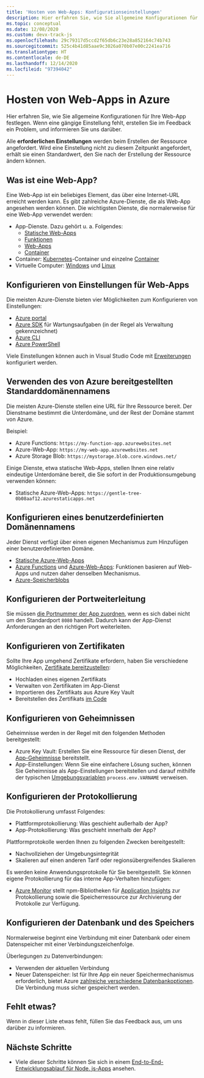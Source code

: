 ```yaml
---
title: 'Hosten von Web-Apps: Konfigurationseinstellungen'
description: Hier erfahren Sie, wie Sie allgemeine Konfigurationen für Ihre Web-App festlegen.
ms.topic: conceptual
ms.date: 12/08/2020
ms.custom: devx-track-js
ms.openlocfilehash: 29c79317d5ccd2f65db6c23e28a852164c74b743
ms.sourcegitcommit: 525c4b41d85aae9c3026a070b07e00c2241ea716
ms.translationtype: HT
ms.contentlocale: de-DE
ms.lasthandoff: 12/14/2020
ms.locfileid: "97394042"
---
```

# <a name="hosting-web-apps-on-azure"></a>Hosten von Web-Apps in Azure

Hier erfahren Sie, wie Sie allgemeine Konfigurationen für Ihre Web-App festlegen. Wenn eine gängige Einstellung fehlt, erstellen Sie im Feedback ein Problem, und informieren Sie uns darüber. 

Alle **erforderlichen Einstellungen** werden beim Erstellen der Ressource angefordert. Wird eine Einstellung nicht zu diesem Zeitpunkt angefordert, erhält sie einen Standardwert, den Sie nach der Erstellung der Ressource ändern können. 

## <a name="what-is-a-web-app"></a>Was ist eine Web-App?

Eine Web-App ist ein beliebiges Element, das über eine Internet-URL erreicht werden kann. Es gibt zahlreiche Azure-Dienste, die als Web-App angesehen werden können. Die wichtigsten Dienste, die normalerweise für eine Web-App verwendet werden:

* App-Dienste. Dazu gehört u. a. Folgendes:
    * [Statische Web-Apps](/azure/static-web-apps/)
    * [Funktionen](/azure/azure-functions/)
    * [Web-Apps](/azure/app-service/)
    * [Container](/azure/app-service/configure-custom-container?pivots=container-linux)
* Container: [Kubernetes](/azure/aks/)-Container und einzelne [Container](/azure/container-instances/)
* Virtuelle Computer: [Windows](/azure/virtual-machines/windows) und [Linux](/azure/virtual-machines/linux)

## <a name="how-to-configure-web-app-settings"></a>Konfigurieren von Einstellungen für Web-Apps

Die meisten Azure-Dienste bieten vier Möglichkeiten zum Konfigurieren von Einstellungen:

* [Azure portal](https://portal.azure.com)
* [Azure SDK](https://github.com/Azure/azure-sdk) für Wartungsaufgaben (in der Regel als Verwaltung gekennzeichnet)
* [Azure CLI](/cli/azure/)
* [Azure PowerShell](/powershell/azure/)

Viele Einstellungen können auch in Visual Studio Code mit [Erweiterungen](https://marketplace.visualstudio.com/items?itemName=ms-azuretools.vscode-azureappservice) konfiguriert werden. 

## <a name="use-default-domain-name-provided-by-azure"></a>Verwenden des von Azure bereitgestellten Standarddomänennamens

Die meisten Azure-Dienste stellen eine URL für Ihre Ressource bereit. Der Dienstname bestimmt die Unterdomäne, und der Rest der Domäne stammt von Azure. 

Beispiel:

* Azure Functions: `https://my-function-app.azurewebsites.net`
* Azure-Web-App: `https://my-web-app.azurewebsites.net`
* Azure Storage Blob: `https://mystorage.blob.core.windows.net/`

Einige Dienste, etwa statische Web-Apps, stellen Ihnen eine relativ eindeutige Unterdomäne bereit, die Sie sofort in der Produktionsumgebung verwenden können:

* Statische Azure-Web-Apps: `https://gentle-tree-0b08aaf12.azurestaticapps.net`

## <a name="configure-custom-domain-name"></a>Konfigurieren eines benutzerdefinierten Domänennamens 

Jeder Dienst verfügt über einen eigenen Mechanismus zum Hinzufügen einer benutzerdefinierten Domäne. 

* [Statische Azure-Web-Apps](/azure/static-web-apps/custom-domain)
* [Azure Functions](/azure/app-service/app-service-web-tutorial-custom-domain) und [Azure-Web-Apps](/azure/app-service/app-service-web-tutorial-custom-domain): Funktionen basieren auf Web-Apps und nutzen daher denselben Mechanismus.
* [Azure-Speicherblobs](/azure/storage/blobs/storage-custom-domain-name?tabs=azure-portal)

## <a name="configure-port-forwarding"></a>Konfigurieren der Portweiterleitung

Sie müssen [die Portnummer der App zuordnen](/azure/app-service/configure-language-nodejs?pivots=platform-windows#get-port-number), wenn es sich dabei nicht um den Standardport `8080` handelt. Dadurch kann der App-Dienst Anforderungen an den richtigen Port weiterleiten. 

## <a name="configure-certificates"></a>Konfigurieren von Zertifikaten

Sollte Ihre App umgehend Zertifikate erfordern, haben Sie verschiedene Möglichkeiten, [Zertifikate bereitzustellen](/azure/app-service/configure-ssl-certificate#import-an-app-service-certificate):

* Hochladen eines eigenen Zertifikats
* Verwalten von Zertifikaten im App-Dienst
* Importieren des Zertifikats aus Azure Key Vault
* Bereitstellen des Zertifikats [im Code](/azure/app-service/configure-ssl-certificate-in-code)

## <a name="configure-secrets"></a>Konfigurieren von Geheimnissen

Geheimnisse werden in der Regel mit den folgenden Methoden bereitgestellt:

* Azure Key Vault: Erstellen Sie eine Ressource für diesen Dienst, der [App-Geheimnisse](/azure/app-service/app-service-key-vault-references) bereitstellt. 
* App-Einstellungen: Wenn Sie eine einfachere Lösung suchen, können Sie Geheimnisse als App-Einstellungen bereitstellen und darauf mithilfe der typischen [Umgebungsvariablen](/azure/app-service/configure-language-nodejs?pivots=platform-windows) `process.env.VARNAME` verweisen. 

## <a name="configure-logging"></a>Konfigurieren der Protokollierung

Die Protokollierung umfasst Folgendes:

* Plattformprotokollierung: Was geschieht außerhalb der App?
* App-Protokollierung: Was geschieht innerhalb der App?

Plattformprotokolle werden Ihnen zu folgenden Zwecken bereitgestellt:
* Nachvollziehen der Umgebungsintegrität
* Skalieren auf einen anderen Tarif oder regionsübergreifendes Skalieren 

Es werden keine Anwendungsprotokolle für Sie bereitgestellt. Sie können eigene Protokollierung für das interne App-Verhalten hinzufügen:
* [Azure Monitor](/azure/azure-monitor/overview) stellt npm-Bibliotheken für [Application Insights](/azure/azure-monitor/app/app-insights-overview) zur Protokollierung sowie die Speicherressource zur Archivierung der Protokolle zur Verfügung. 

## <a name="configure-database-and-storage"></a>Konfigurieren der Datenbank und des Speichers

Normalerweise beginnt eine Verbindung mit einer Datenbank oder einem Datenspeicher mit einer Verbindungszeichenfolge. 

Überlegungen zu Datenverbindungen:
* Verwenden der aktuellen Verbindung
* Neuer Datenspeicher: Ist für Ihre App ein neuer Speichermechanismus erforderlich, bietet Azure [zahlreiche verschiedene Datenbankoptionen](integrate-database.md). Die Verbindung muss sicher gespeichert werden. 

## <a name="missing-something"></a>Fehlt etwas? 

Wenn in dieser Liste etwas fehlt, füllen Sie das Feedback aus, um uns darüber zu informieren. 

## <a name="next-steps"></a>Nächste Schritte

* Viele dieser Schritte können Sie sich in einem [End-to-End-Entwicklungsablauf für Node. js-Apps](/azure/developer/javascript/how-to/develop-nodejs-on-azure) ansehen. 